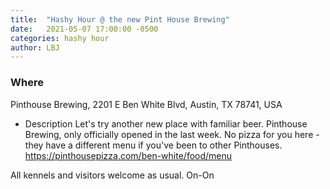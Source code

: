 ```yaml
---
title:  "Hashy Hour @ the new Pint House Brewing"
date:   2021-05-07 17:00:00 -0500
categories: hashy hour
author: LBJ
---
```

### Where
Pinthouse Brewing, 2201 E Ben White Blvd, Austin, TX 78741, USA
* Description
Let's try another new place with familiar beer. Pinthouse Brewing, only officially opened in the last week. No pizza for you here - they have a different menu if you've been to other Pinthouses. https://pinthousepizza.com/ben-white/food/menu

All kennels and visitors welcome as usual. On-On